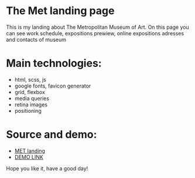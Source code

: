 # The Met landing page

This is my landing about The Metropolitan Museum of Art.
On this page you can see work schedule, expositions prewiew, online expositions adresses and contacts of museum

# Main technologies:
  - html, scss, js
  - google fonts, favicon generator
  - grid, flexbox
  - media queries
  - retina images
  - positioning

# Source and demo:
  - [MET landing](https://www.figma.com/file/lSR1m42L9YwzQwzzxKwHpw/THE-MET)
  - [DEMO LINK](https://maasiimka.github.io/layout_miami/)

Hope you like it, have a good day!
